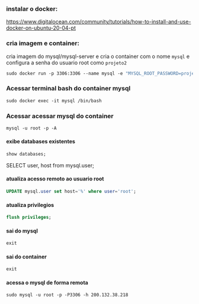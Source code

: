 ### instalar o docker: 
https://www.digitalocean.com/community/tutorials/how-to-install-and-use-docker-on-ubuntu-20-04-pt


### cria imagem e container:
  cria imagem do mysql/mysql-server e cria o container com 
  o nome `mysql` e configura a senha do usuario root como `projeto2` 

```dockerfile
sudo docker run -p 3306:3306 --name mysql -e "MYSQL_ROOT_PASSWORD=projeto2" -d mysql/mysql-server
```

### Acessar terminal bash do container mysql
```dockerfile
sudo docker exec -it mysql /bin/bash
```

### Acessar acessar mysql do container
```dockerfile
mysql -u root -p -A
```

#### exibe databases existentes
```sql
show databases;
```

SELECT user, host from mysql.user;

#### atualiza acesso remoto ao usuario root 
```sql
UPDATE mysql.user set host='%' where user='root';
```
#### atualiza privilegios
```sql
flush privileges;
```

#### sai do mysql
```sql
exit
```

#### sai do container
```dockerfile
exit
```

#### acessa o mysql de forma remota
```
sudo mysql -u root -p -P3306 -h 200.132.38.218
```